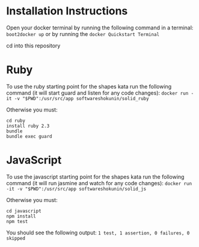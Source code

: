 Installation Instructions
===============

Open your docker terminal by running the following command in a terminal:
`boot2docker up` or by running the `docker Quickstart Terminal`

cd into this repository

# Ruby

To use the ruby starting point for the shapes kata run the following command (it will start guard  and listen for any code changes):
`docker run -it -v "$PWD":/usr/src/app softwareshokunin/solid_ruby`

Otherwise you must:

    cd ruby
    install ruby 2.3
    bundle
    bundle exec guard

# JavaScript

To use the javascript starting point for the shapes kata run the following command (it will run jasmine and watch for any code changes):
`docker run -it -v "$PWD":/usr/src/app softwareshokunin/solid_js`

Otherwise you must:

    cd javascript
    npm install
    npm test

You should see the following output:
    `1 test, 1 assertion, 0 failures, 0 skipped`
